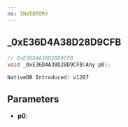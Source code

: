 ```yaml
---
ns: INVENTORY
---
```

## _0xE36D4A38D28D9CFB

```c
// 0xE36D4A38D28D9CFB
void _0xE36D4A38D28D9CFB(Any p0);
```

```
NativeDB Introduced: v1207
```

## Parameters
* **p0**:
